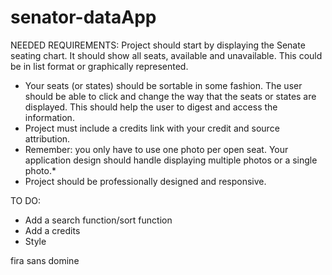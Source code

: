 # senator-dataApp

NEEDED REQUIREMENTS:
Project should start by displaying the Senate seating chart. It should show all seats, available and
unavailable. This could be in list format or graphically represented.
- Your seats (or states) should be sortable in some fashion. The user should be able to click and change the way that the seats or states are displayed. This should help the user to digest and access the information.
- Project must include a credits link with your credit and source attribution.
- Remember: you only have to use one photo per open seat. Your application design should handle displaying multiple photos or a single photo.*
- Project should be professionally designed and responsive.

TO DO:
- Add a search function/sort function
- Add a credits
- Style

fira sans
domine
